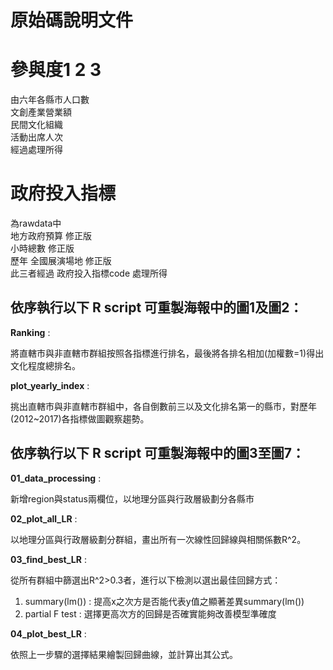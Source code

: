 # 原始碼說明文件

# 參與度1 2 3
由六年各縣市人口數  
文創產業營業額  
民間文化組織  
活動出席人次  
經過處理所得

# 政府投入指標  
為rawdata中  
地方政府預算 修正版  
小時總數 修正版  
歷年 全國展演場地 修正版  
此三者經過 政府投入指標code 處理所得

## 依序執行以下 R script 可重製海報中的圖1及圖2：

**Ranking** :

將直轄市與非直轄市群組按照各指標進行排名，最後將各排名相加(加權數=1)得出文化程度總排名。

**plot_yearly_index** :

挑出直轄市與非直轄市群組中，各自倒數前三以及文化排名第一的縣市，對歷年(2012~2017)各指標做圖觀察趨勢。

## 依序執行以下 R script 可重製海報中的圖3至圖7：

**01_data_processing** : 

新增region與status兩欄位，以地理分區與行政層級劃分各縣市

**02_plot_all_LR** :

以地理分區與行政層級劃分群組，畫出所有一次線性回歸線與相關係數R^2。

**03_find_best_LR** : 

從所有群組中篩選出R^2>0.3者，進行以下檢測以選出最佳回歸方式：
1. summary(lm()) : 提高x之次方是否能代表y值之顯著差異summary(lm())
2. partial F test : 選擇更高次方的回歸是否確實能夠改善模型準確度

**04_plot_best_LR** : 

依照上一步驟的選擇結果繪製回歸曲線，並計算出其公式。
